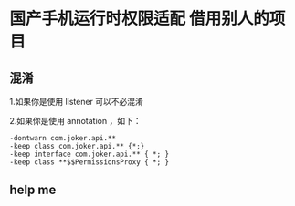 # 国产手机运行时权限适配 借用别人的项目
<h2 id="pro">混淆</h2>
1.如果你是使用 listener 可以不必混淆

2.如果你是使用 annotation ，如下：
>
	-dontwarn com.joker.api.**
	-keep class com.joker.api.** {*;}
	-keep interface com.joker.api.** { *; }
	-keep class **$$PermissionsProxy { *; }

<h2 id="help">help me</h2>